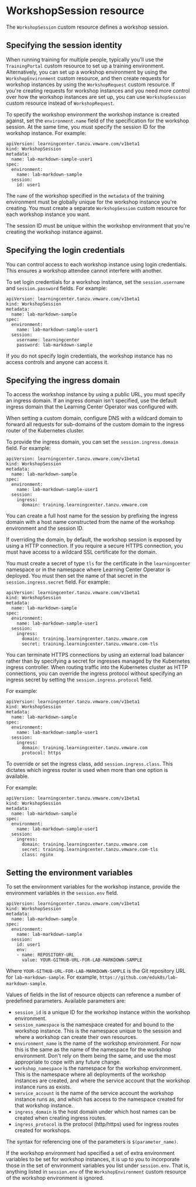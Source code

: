 # WorkshopSession resource

The `WorkshopSession` custom resource defines a workshop session.

## <a id="specify-session-id"></a> Specifying the session identity

When running training for multiple people, typically you'll use the `TrainingPortal` custom
resource to set up a training environment. Alternatively, you can set up a workshop environment by using the
`WorkshopEnvironment` custom resource, and then create requests for workshop instances by using the
`WorkshopRequest` custom resource. If you're creating requests for workshop instances and you need
more control over how the workshop instances are set up, you can use `WorkshopSession` custom
resource instead of `WorkshopRequest`.

To specify the workshop environment the workshop instance is created against, set the
`environment.name` field of the specification for the workshop session.
At the same time, you must specify the session ID for the workshop instance. For example:

```
apiVersion: learningcenter.tanzu.vmware.com/v1beta1
kind: WorkshopSession
metadata:
  name: lab-markdown-sample-user1
spec:
  environment:
    name: lab-markdown-sample
  session:
    id: user1
```

The `name` of the workshop specified in the `metadata` of the training environment must be
globally unique for the workshop instance you're creating. You must create a separate
`WorkshopSession` custom resource for each workshop instance you want.

The session ID must be unique within the workshop environment that you're creating the workshop instance against.

## <a id="specify-login-creds"></a> Specifying the login credentials

You can control access to each workshop instance using login credentials.
This ensures a workshop attendee cannot interfere with another.

To set login credentials for a workshop instance, set the `session.username` and `session.password`
fields. For example:

```
apiVersion: learningcenter.tanzu.vmware.com/v1beta1
kind: WorkshopSession
metadata:
  name: lab-markdown-sample
spec:
  environment:
    name: lab-markdown-sample-user1
  session:
    username: learningcenter
    password: lab-markdown-sample
```

If you do not specify login credentials, the workshop instance has no access controls and anyone can
access it.

## <a id="specify-ingress-domain"></a> Specifying the ingress domain

To access the workshop instance by using a public URL, you must specify an ingress domain.
If an ingress domain isn't specified, use the default ingress domain that the Learning Center Operator
was configured with.

When setting a custom domain, configure DNS with a wildcard domain to forward all
requests for sub-domains of the custom domain to the ingress router of the Kubernetes cluster.

To provide the ingress domain, you can set the `session.ingress.domain` field. For example:

```
apiVersion: learningcenter.tanzu.vmware.com/v1beta1
kind: WorkshopSession
metadata:
  name: lab-markdown-sample
spec:
  environment:
    name: lab-markdown-sample-user1
  session:
    ingress:
      domain: training.learningcenter.tanzu.vmware.com
```

You can create a full host name for the session by prefixing the ingress domain with a host name
constructed from the name of the workshop environment and the session ID.

If overriding the domain, by default, the workshop session is exposed by using a HTTP connection.
If you require a secure HTTPS connection, you must have access to a wildcard SSL certificate for
the domain.

You must create a secret of type `tls` for the certificate in the `learningcenter` namespace or in the
namespace where Learning Center Operator is deployed.
You must then set the name of that secret in the `session.ingress.secret` field. For example:

```
apiVersion: learningcenter.tanzu.vmware.com/v1beta1
kind: WorkshopSession
metadata:
  name: lab-markdown-sample
spec:
  environment:
    name: lab-markdown-sample-user1
  session:
    ingress:
      domain: training.learningcenter.tanzu.vmware.com
      secret: training.learningcenter.tanzu.vmware.com-tls
```

You can terminate HTTPS connections by using an external load balancer rather than by specifying a
secret for ingresses managed by the Kubernetes ingress controller. When routing traffic into the Kubernetes cluster as HTTP connections,
you can override the ingress protocol without specifying an
ingress secret by setting the `session.ingress.protocol` field.

For example:

```
apiVersion: learningcenter.tanzu.vmware.com/v1beta1
kind: WorkshopSession
metadata:
  name: lab-markdown-sample
spec:
  environment:
    name: lab-markdown-sample-user1
  session:
    ingress:
      domain: training.learningcenter.tanzu.vmware.com
      protocol: https
```

To override or set the ingress class, add `session.ingress.class`. This dictates which
ingress router is used when more than one option is available.

For example:

```
apiVersion: learningcenter.tanzu.vmware.com/v1beta1
kind: WorkshopSession
metadata:
  name: lab-markdown-sample
spec:
  environment:
    name: lab-markdown-sample-user1
  session:
    ingress:
      domain: training.learningcenter.tanzu.vmware.com
      secret: training.learningcenter.tanzu.vmware.com-tls
      class: nginx
```

## <a id="set-env-var"></a> Setting the environment variables

To set the environment variables for the workshop instance, provide the environment variables in the
`session.env` field.

```
apiVersion: learningcenter.tanzu.vmware.com/v1beta1
kind: WorkshopSession
metadata:
  name: lab-markdown-sample
spec:
  environment:
    name: lab-markdown-sample
  session:
    id: user1
    env:
    - name: REPOSITORY-URL
      value: YOUR-GITHUB-URL-FOR-LAB-MARKDOWN-SAMPLE
```

Where `YOUR-GITHUB-URL-FOR-LAB-MARKDOWN-SAMPLE` is the Git repository URL for `lab-markdown-sample`. For example, `https://github.com/eduk8s/lab-markdown-sample`.

Values of fields in the list of resource objects can reference a number of predefined parameters.
Available parameters are:

- `session_id` is a unique ID for the workshop instance within the workshop environment.
- `session_namespace` is the namespace created for and bound to the workshop instance.
This is the namespace unique to the session and where a workshop can create their own resources.
- `environment_name` is the name of the workshop environment. For now this is the same as the name
of the namespace for the workshop environment.
Don't rely on them being the same, and use the most appropriate to cope with any future change.
- `workshop_namespace` is the namespace for the workshop environment.
This is the namespace where all deployments of the workshop instances are created, and where the
service account that the workshop instance runs as exists.
- `service_account` is the name of the service account the workshop instance runs as, and which has
access to the namespace created for that workshop instance.
- `ingress_domain` is the host domain under which host names can be created when creating ingress
routes.
- `ingress_protocol` is the protocol (http/https) used for ingress routes created for workshops.

The syntax for referencing one of the parameters is `$(parameter_name)`.

If the workshop environment had specified a set of extra environment variables to be set for workshop
instances, it is up to you to incorporate those in the set of environment variables you list under
`session.env`. That is, anything listed in `session.env` of the `WorkshopEnvironment` custom
resource of the workshop environment is ignored.
